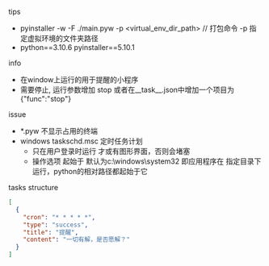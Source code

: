 tips

- pyinstaller -w -F ./main.pyw -p <virtual_env_dir_path>  // 打包命令 -p 指定虚拟环境的文件夹路径
- python==3.10.6 pyinstaller==5.10.1

info

- 在window上运行的用于提醒的小程序
- 需要停止, 运行参数增加 stop 或者在__task__.json中增加一个项目为{"func":"stop"}

issue

- *.pyw 不显示占用的终端
- windows taskschd.msc 定时任务计划
  - 只在用户登录时运行 才或有图形界面，否则会堵塞
  - 操作选项 起始于 默认为c:\windows\system32 即应用程序在 指定目录下运行，python的相对路径都起始于它

tasks structure

```json
[
  {
    "cron": "* * * * *",
    "type": "success",
    "title": "提醒",
    "content": "一切有解，是否愿解？"
  }
]
```
